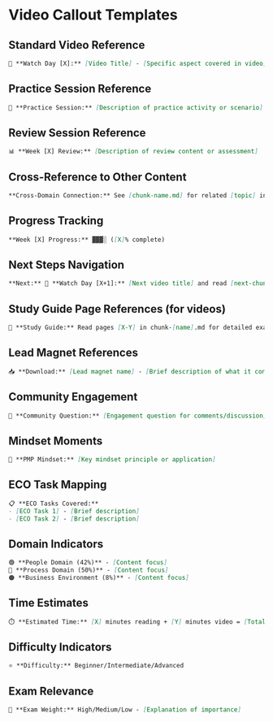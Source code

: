 # Video Callout Templates

## Standard Video Reference
```markdown
🎥 **Watch Day [X]:** [Video Title] - [Specific aspect covered in video]
```

## Practice Session Reference
```markdown
🎯 **Practice Session:** [Description of practice activity or scenario]
```

## Review Session Reference
```markdown
📊 **Week [X] Review:** [Description of review content or assessment]
```

## Cross-Reference to Other Content
```markdown
**Cross-Domain Connection:** See [chunk-name.md] for related [topic] in [domain] domain.
```

## Progress Tracking
```markdown
**Week [X] Progress:** ▓▓▓░ ([X]% complete)
```

## Next Steps Navigation
```markdown
**Next:** 🎥 **Watch Day [X+1]:** [Next video title] and read [next-chunk-name.md] for [next topic].
```

## Study Guide Page References (for videos)
```markdown
📖 **Study Guide:** Read pages [X-Y] in chunk-[name].md for detailed examples and frameworks.
```

## Lead Magnet References
```markdown
📥 **Download:** [Lead magnet name] - [Brief description of what it contains]
```

## Community Engagement
```markdown
💬 **Community Question:** [Engagement question for comments/discussion]
```

## Mindset Moments
```markdown
🧠 **PMP Mindset:** [Key mindset principle or application]
```

## ECO Task Mapping
```markdown
📋 **ECO Tasks Covered:** 
- [ECO Task 1] - [Brief description]
- [ECO Task 2] - [Brief description]
```

## Domain Indicators
```markdown
🟢 **People Domain (42%)** - [Content focus]
🔵 **Process Domain (50%)** - [Content focus]  
🟠 **Business Environment (8%)** - [Content focus]
```

## Time Estimates
```markdown
⏱️ **Estimated Time:** [X] minutes reading + [Y] minutes video = [Total] minutes
```

## Difficulty Indicators
```markdown
⭐ **Difficulty:** Beginner/Intermediate/Advanced
```

## Exam Relevance
```markdown
🎯 **Exam Weight:** High/Medium/Low - [Explanation of importance]
```